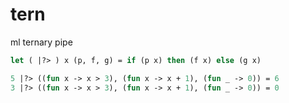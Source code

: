 # tern
ml ternary pipe

````OCaml
let ( |?> ) x (p, f, g) = if (p x) then (f x) else (g x)

5 |?> ((fun x -> x > 3), (fun x -> x + 1), (fun _ -> 0)) = 6
3 |?> ((fun x -> x > 3), (fun x -> x + 1), (fun _ -> 0)) = 0
````
